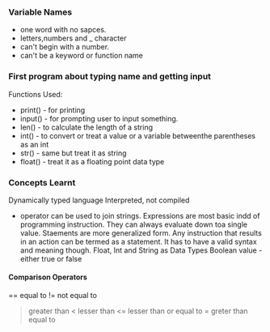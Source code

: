 ### Variable Names
- one word with no sapces.
- letters,numbers and _ character
- can't begin with a number.
- can't be a keyword or function name

### First program about typing name and getting input
Functions Used:
- print() - for printing
- input() - for prompting user to input something.
- len() - to calculate the length of a string
- int() - to convert or treat a value or a variable betweenthe parentheses as an int
- str() - same but treat it as string
- float() - treat it as a floating point data type
### Concepts Learnt
Dynamically typed language
Interpreted, not compiled
+ operator can be used to join strings.
Expressions are most basic indd of programming instruction. They can always evaluate down toa single value.
Staements are more generalized form. Any instruction that results in an action can be termed as a statement. It has to have a valid syntax and meaning though.
Float, Int and String as Data Types
Boolean value - either true or false
#### Comparison Operators
== equal to
!= not equal to
> greater than
< lesser than 
<= lesser than or equal to
>= greter than equal to
